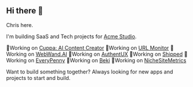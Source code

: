 ## Hi there 👋

Chris here. 

I'm building SaaS and Tech projects for <a href="https://acmestud.io" rel="nofollow">Acme Studio</a>. 

🔭Working on <a href="https://www.cuppa.sh" rel="nofollow">Cuppa: AI Content Creator</a>
🔭Working on <a href="https://urlmonitor.com" rel="nofollow">URL Monitor</a>
🔭Working on <a href="https://webwand.ai" rel="nofollow">WebWand.AI</a>
🔭Working on <a href="https://authentux-plugin.com" rel="nofollow">AuthentUX</a>
🔭Working on <a href="https://shipped.digital" rel="nofollow">Shipped</a>
🔭Working on <a href="https://everypenny.ai" rel="nofollow">EveryPenny</a>
🔭Working on <a href="https://beki.io" rel="nofollow">Beki</a>
🔭Working on <a href="https://nichesitemetrics.com" rel="nofollow">NicheSiteMetrics</a>

Want to build something together? Always looking for new apps and projects to start and build. 

<!--
**lcslates/lcslates** is a ✨ _special_ ✨ repository because its `README.md` (this file) appears on your GitHub profile.

Here are some ideas to get you started:

- 🔭 I’m currently working on ...
- 🌱 I’m currently learning ...
- 👯 I’m looking to collaborate on ...
- 🤔 I’m looking for help with ...
- 💬 Ask me about ...
- 📫 How to reach me: ...
- 😄 Pronouns: ...
- ⚡ Fun fact: ...
-->
